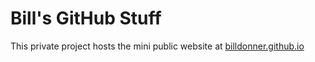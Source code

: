 Bill's GitHub Stuff
===============

This private project hosts the mini public website at <a href=http://billdonner.github.io>billdonner.github.io</a>




